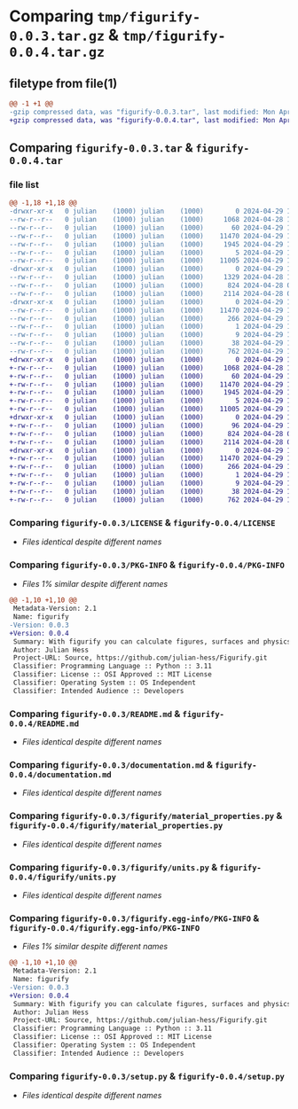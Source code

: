# Comparing `tmp/figurify-0.0.3.tar.gz` & `tmp/figurify-0.0.4.tar.gz`

## filetype from file(1)

```diff
@@ -1 +1 @@
-gzip compressed data, was "figurify-0.0.3.tar", last modified: Mon Apr 29 17:54:28 2024, max compression
+gzip compressed data, was "figurify-0.0.4.tar", last modified: Mon Apr 29 18:09:42 2024, max compression
```

## Comparing `figurify-0.0.3.tar` & `figurify-0.0.4.tar`

### file list

```diff
@@ -1,18 +1,18 @@
-drwxr-xr-x   0 julian    (1000) julian    (1000)        0 2024-04-29 17:54:28.483768 figurify-0.0.3/
--rw-r--r--   0 julian    (1000) julian    (1000)     1068 2024-04-28 15:07:49.000000 figurify-0.0.3/LICENSE
--rw-r--r--   0 julian    (1000) julian    (1000)       60 2024-04-29 12:55:00.000000 figurify-0.0.3/MANIFEST.in
--rw-r--r--   0 julian    (1000) julian    (1000)    11470 2024-04-29 17:54:28.483768 figurify-0.0.3/PKG-INFO
--rw-r--r--   0 julian    (1000) julian    (1000)     1945 2024-04-29 16:03:47.000000 figurify-0.0.3/README.md
--rw-r--r--   0 julian    (1000) julian    (1000)        5 2024-04-29 17:53:44.000000 figurify-0.0.3/VERSION.txt
--rw-r--r--   0 julian    (1000) julian    (1000)    11005 2024-04-29 16:31:38.000000 figurify-0.0.3/documentation.md
-drwxr-xr-x   0 julian    (1000) julian    (1000)        0 2024-04-29 17:54:28.483768 figurify-0.0.3/figurify/
--rw-r--r--   0 julian    (1000) julian    (1000)     1329 2024-04-28 16:20:13.000000 figurify-0.0.3/figurify/__init__.py
--rw-r--r--   0 julian    (1000) julian    (1000)      824 2024-04-28 06:24:04.000000 figurify-0.0.3/figurify/material_properties.py
--rw-r--r--   0 julian    (1000) julian    (1000)     2114 2024-04-28 06:52:47.000000 figurify-0.0.3/figurify/units.py
-drwxr-xr-x   0 julian    (1000) julian    (1000)        0 2024-04-29 17:54:28.483768 figurify-0.0.3/figurify.egg-info/
--rw-r--r--   0 julian    (1000) julian    (1000)    11470 2024-04-29 17:54:28.000000 figurify-0.0.3/figurify.egg-info/PKG-INFO
--rw-r--r--   0 julian    (1000) julian    (1000)      266 2024-04-29 17:54:28.000000 figurify-0.0.3/figurify.egg-info/SOURCES.txt
--rw-r--r--   0 julian    (1000) julian    (1000)        1 2024-04-29 17:54:28.000000 figurify-0.0.3/figurify.egg-info/dependency_links.txt
--rw-r--r--   0 julian    (1000) julian    (1000)        9 2024-04-29 17:54:28.000000 figurify-0.0.3/figurify.egg-info/top_level.txt
--rw-r--r--   0 julian    (1000) julian    (1000)       38 2024-04-29 17:54:28.483768 figurify-0.0.3/setup.cfg
--rw-r--r--   0 julian    (1000) julian    (1000)      762 2024-04-29 17:52:07.000000 figurify-0.0.3/setup.py
+drwxr-xr-x   0 julian    (1000) julian    (1000)        0 2024-04-29 18:09:42.373798 figurify-0.0.4/
+-rw-r--r--   0 julian    (1000) julian    (1000)     1068 2024-04-28 15:07:49.000000 figurify-0.0.4/LICENSE
+-rw-r--r--   0 julian    (1000) julian    (1000)       60 2024-04-29 12:55:00.000000 figurify-0.0.4/MANIFEST.in
+-rw-r--r--   0 julian    (1000) julian    (1000)    11470 2024-04-29 18:09:42.373798 figurify-0.0.4/PKG-INFO
+-rw-r--r--   0 julian    (1000) julian    (1000)     1945 2024-04-29 16:03:47.000000 figurify-0.0.4/README.md
+-rw-r--r--   0 julian    (1000) julian    (1000)        5 2024-04-29 18:05:39.000000 figurify-0.0.4/VERSION.txt
+-rw-r--r--   0 julian    (1000) julian    (1000)    11005 2024-04-29 16:31:38.000000 figurify-0.0.4/documentation.md
+drwxr-xr-x   0 julian    (1000) julian    (1000)        0 2024-04-29 18:09:42.373798 figurify-0.0.4/figurify/
+-rw-r--r--   0 julian    (1000) julian    (1000)       96 2024-04-29 18:05:27.000000 figurify-0.0.4/figurify/__init__.py
+-rw-r--r--   0 julian    (1000) julian    (1000)      824 2024-04-28 06:24:04.000000 figurify-0.0.4/figurify/material_properties.py
+-rw-r--r--   0 julian    (1000) julian    (1000)     2114 2024-04-28 06:52:47.000000 figurify-0.0.4/figurify/units.py
+drwxr-xr-x   0 julian    (1000) julian    (1000)        0 2024-04-29 18:09:42.373798 figurify-0.0.4/figurify.egg-info/
+-rw-r--r--   0 julian    (1000) julian    (1000)    11470 2024-04-29 18:09:42.000000 figurify-0.0.4/figurify.egg-info/PKG-INFO
+-rw-r--r--   0 julian    (1000) julian    (1000)      266 2024-04-29 18:09:42.000000 figurify-0.0.4/figurify.egg-info/SOURCES.txt
+-rw-r--r--   0 julian    (1000) julian    (1000)        1 2024-04-29 18:09:42.000000 figurify-0.0.4/figurify.egg-info/dependency_links.txt
+-rw-r--r--   0 julian    (1000) julian    (1000)        9 2024-04-29 18:09:42.000000 figurify-0.0.4/figurify.egg-info/top_level.txt
+-rw-r--r--   0 julian    (1000) julian    (1000)       38 2024-04-29 18:09:42.373798 figurify-0.0.4/setup.cfg
+-rw-r--r--   0 julian    (1000) julian    (1000)      762 2024-04-29 17:52:07.000000 figurify-0.0.4/setup.py
```

### Comparing `figurify-0.0.3/LICENSE` & `figurify-0.0.4/LICENSE`

 * *Files identical despite different names*

### Comparing `figurify-0.0.3/PKG-INFO` & `figurify-0.0.4/PKG-INFO`

 * *Files 1% similar despite different names*

```diff
@@ -1,10 +1,10 @@
 Metadata-Version: 2.1
 Name: figurify
-Version: 0.0.3
+Version: 0.0.4
 Summary: With figurify you can calculate figures, surfaces and physics.
 Author: Julian Hess
 Project-URL: Source, https://github.com/julian-hess/Figurify.git
 Classifier: Programming Language :: Python :: 3.11
 Classifier: License :: OSI Approved :: MIT License
 Classifier: Operating System :: OS Independent
 Classifier: Intended Audience :: Developers
```

### Comparing `figurify-0.0.3/README.md` & `figurify-0.0.4/README.md`

 * *Files identical despite different names*

### Comparing `figurify-0.0.3/documentation.md` & `figurify-0.0.4/documentation.md`

 * *Files identical despite different names*

### Comparing `figurify-0.0.3/figurify/material_properties.py` & `figurify-0.0.4/figurify/material_properties.py`

 * *Files identical despite different names*

### Comparing `figurify-0.0.3/figurify/units.py` & `figurify-0.0.4/figurify/units.py`

 * *Files identical despite different names*

### Comparing `figurify-0.0.3/figurify.egg-info/PKG-INFO` & `figurify-0.0.4/figurify.egg-info/PKG-INFO`

 * *Files 1% similar despite different names*

```diff
@@ -1,10 +1,10 @@
 Metadata-Version: 2.1
 Name: figurify
-Version: 0.0.3
+Version: 0.0.4
 Summary: With figurify you can calculate figures, surfaces and physics.
 Author: Julian Hess
 Project-URL: Source, https://github.com/julian-hess/Figurify.git
 Classifier: Programming Language :: Python :: 3.11
 Classifier: License :: OSI Approved :: MIT License
 Classifier: Operating System :: OS Independent
 Classifier: Intended Audience :: Developers
```

### Comparing `figurify-0.0.3/setup.py` & `figurify-0.0.4/setup.py`

 * *Files identical despite different names*

